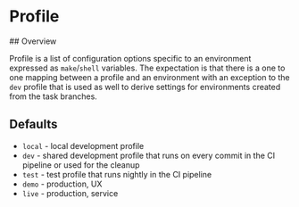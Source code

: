 # Profile

## Overview

Profile is a list of configuration options specific to an environment expressed as `make`/`shell` variables. The expectation is that there is a one to one mapping between a profile and an environment with an exception to the `dev` profile that is used as well to derive settings for environments created from the task branches.

## Defaults

* `local` - local development profile
* `dev` - shared development profile that runs on every commit in the CI pipeline or used for the cleanup
* `test` - test profile that runs nightly in the CI pipeline
* `demo` - production, UX
* `live` - production, service

